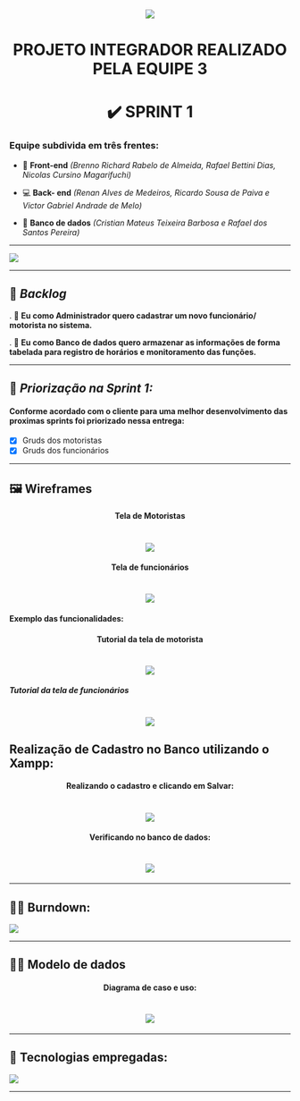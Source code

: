  ## <h1 align="center"> ![](https://github.com/DevSlim001/PI_2020.2/blob/master/logotipocomum.jpg) </h1> 
# <h1 align="center"> PROJETO INTEGRADOR REALIZADO PELA EQUIPE 3 </h1> 
## <h1 align="center"> :heavy_check_mark: SPRINT 1 </h1>

 ### Equipe subdivida em três frentes:

- :art: **Front-end** *(Brenno Richard Rabelo de Almeida, Rafael Bettini Dias, Nicolas Cursino Magarifuchi)*

- :computer: **Back- end** *(Renan Alves de Medeiros, Ricardo Sousa de Paiva e Victor Gabriel Andrade de Melo)*

- :floppy_disk: **Banco de dados** *(Cristian Mateus Teixeira Barbosa e Rafael dos Santos Pereira)*

--------------------------------------------------------------------------------------------------------------------

![](https://github.com/DevSlim001/PI_2020.2/blob/master/assets/Logocard2.png)

--------------------------------------------------------------------------------------------------------------------
## :bookmark: **_Backlog_**

. :scroll: **Eu como Administrador quero cadastrar um novo funcionário/ motorista no sistema.**

. :scroll: **Eu como Banco de dados quero armazenar as informações de forma tabelada para registro de horários e monitoramento das funções.** 

--------------------------------------------------------------------------------------------------------------------

## :dart: **_Priorização na Sprint 1:_**

#### Conforme acordado com o cliente para uma melhor desenvolvimento das proximas sprints foi priorizado nessa entrega:

- [x] Gruds dos motoristas
- [x] Gruds dos funcionários 

--------------------------------------------------------------------------------------------------------------------

## :framed_picture: Wireframes 

<h4 align="center">  Tela de Motoristas </h4>

 ## <h1 align="center"> ![](https://github.com/DevSlim001/PI_2020.2/blob/Sprint1/CadastroMotoristas.png) </h1> 


<h4 align="center"> Tela de funcionários </h4>

## <h1 align="center">  ![](https://github.com/DevSlim001/PI_2020.2/blob/Sprint1/Cadastro_pesquisaFuncinário.png) </h1> 

#### Exemplo das funcionalidades:

<h4 align="center"> Tutorial da tela de motorista </h4>

## <h1 align="center"> ![](https://github.com/DevSlim001/PI_2020.2/blob/Sprint1/TutorialMotoristas.png) </h1>


##### Tutorial da tela de funcionários

## <h1 align="center">  ![](https://github.com/DevSlim001/PI_2020.2/blob/Sprint1/Tutorial_funcionário.png) </h1>

##  Realização de Cadastro no Banco utilizando o Xampp:

<h4 align="center"> Realizando o cadastro e clicando em Salvar: </h4>

## <h1 align="center"> ![](https://github.com/DevSlim001/PI_2020.2/blob/Sprint1/exemploCadastro.png) </h1>

<h4 align="center"> Verificando no banco de dados: </h4>

## <h1 align="center"> ![](https://github.com/DevSlim001/PI_2020.2/blob/Sprint1/Provadecadastro.png) </h1>

--------------------------------------------------------------------------------------------------------------------

## :running_man: Burndown:

![](https://github.com/DevSlim001/PI_2020.2/blob/Sprint1/GraficoBurdowncerto.png)

--------------------------------------------------------------------------------------------------------------------

## :man_technologist: Modelo de dados

<h4 align="center"> Diagrama de caso e uso:  </h4>

## <h1 align="center"> ![](https://github.com/DevSlim001/PI_2020.2/blob/master/assets/DiagramaMCU.png) </h1>

--------------------------------------------------------------------------------------------------------------------

## :rocket: Tecnologias empregadas:

![](https://github.com/DevSlim001/PI_2020.2/blob/master/assets/tecnology_sprint0.png)

--------------------------------------------------------------------------------------------------------------------

 



 









